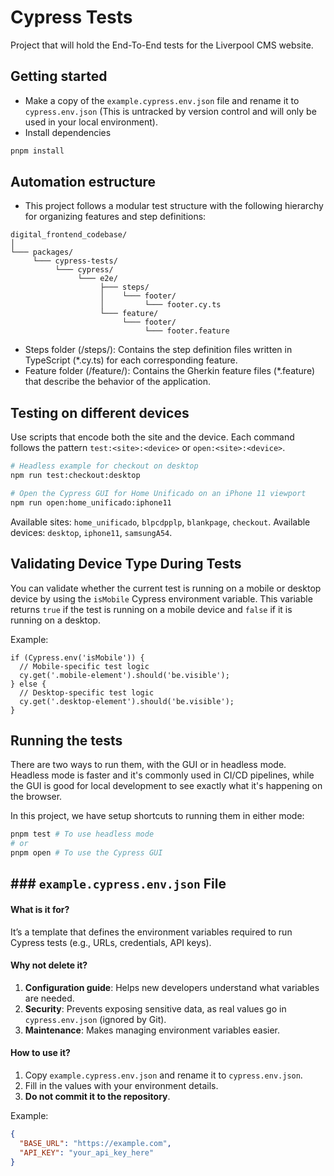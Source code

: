 # Cypress Tests

Project that will hold the End-To-End tests for the Liverpool CMS website.

## Getting started

- Make a copy of the `example.cypress.env.json` file and rename it to `cypress.env.json` (This is untracked by version control and will only be used in your local environment).
- Install dependencies

```bash
pnpm install
```

## Automation estructure

- This project follows a modular test structure with the following hierarchy for organizing features and step definitions:

```
digital_frontend_codebase/
│
└─── packages/
     └─── cypress-tests/
          └─── cypress/
               └─── e2e/
                    ├─── steps/
                    │    └─── footer/
                    │         └─── footer.cy.ts
                    └─── feature/
                         └─── footer/
                              └─── footer.feature
```

- Steps folder (/steps/): Contains the step definition files written in TypeScript (\*.cy.ts) for each corresponding feature.
- Feature folder (/feature/): Contains the Gherkin feature files (\*.feature) that describe the behavior of the application.

## Testing on different devices

Use scripts that encode both the site and the device. Each command follows the pattern `test:<site>:<device>` or `open:<site>:<device>`.

```bash
# Headless example for checkout on desktop
npm run test:checkout:desktop

# Open the Cypress GUI for Home Unificado on an iPhone 11 viewport
npm run open:home_unificado:iphone11
```

Available sites: `home_unificado`, `blpcdpplp`, `blankpage`, `checkout`.
Available devices: `desktop`, `iphone11`, `samsungA54`.

## Validating Device Type During Tests

You can validate whether the current test is running on a mobile or desktop device by using the `isMobile` Cypress environment variable. This variable returns `true` if the test is running on a mobile device and `false` if it is running on a desktop.

Example:

```
if (Cypress.env('isMobile')) {
  // Mobile-specific test logic
  cy.get('.mobile-element').should('be.visible');
} else {
  // Desktop-specific test logic
  cy.get('.desktop-element').should('be.visible');
}
```

## Running the tests

There are two ways to run them, with the GUI or in headless mode. Headless mode is faster and it's commonly used in CI/CD pipelines, while the GUI is good for local development to see exactly what it's happening on the browser.

In this project, we have setup shortcuts to running them in either mode:

```bash
pnpm test # To use headless mode
# or
pnpm open # To use the Cypress GUI
```
## ### `example.cypress.env.json` File

#### What is it for?
It’s a template that defines the environment variables required to run Cypress tests (e.g., URLs, credentials, API keys).

#### Why not delete it?
1. **Configuration guide**: Helps new developers understand what variables are needed.
2. **Security**: Prevents exposing sensitive data, as real values go in `cypress.env.json` (ignored by Git).
3. **Maintenance**: Makes managing environment variables easier.

#### How to use it?
1. Copy `example.cypress.env.json` and rename it to `cypress.env.json`.
2. Fill in the values with your environment details.
3. **Do not commit it to the repository**.

Example:
```json
{
  "BASE_URL": "https://example.com",
  "API_KEY": "your_api_key_here"
}
```
